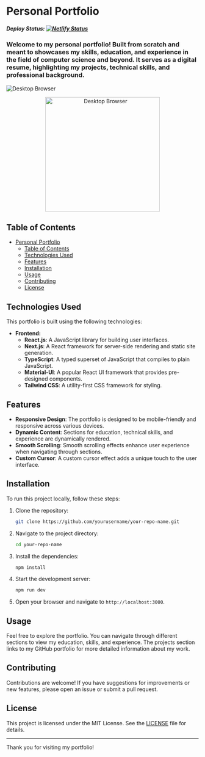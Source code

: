 # Personal Portfolio
##### Deploy Status: [![Netlify Status](https://api.netlify.com/api/v1/badges/73d5f701-8479-41d2-90a2-78a5976fbf38/deploy-status)](https://app.netlify.com/sites/stephan-volynets/deploys)

### Welcome to my personal portfolio! Built from scratch and meant to showcases my skills, education, and experience in the field of computer science and beyond. It serves as a digital resume, highlighting my projects, technical skills, and professional background.

<p>
   <img src="https://github.com/user-attachments/assets/eca1aa74-527a-4bf0-b5d9-292d75508a26" alt="Desktop Browser" style="width:100% height="700">
        <br>

</p>

 <p align="center">
    <img src="https://github.com/user-attachments/assets/22779997-0986-40cf-b5fd-f65d775bf0ac" alt="Desktop Browser"  width="300">
     
 </p>


## Table of Contents

- [Personal Portfolio](#personal-portfolio)
  - [Table of Contents](#table-of-contents)
  - [Technologies Used](#technologies-used)
  - [Features](#features)
  - [Installation](#installation)
  - [Usage](#usage)
  - [Contributing](#contributing)
  - [License](#license)

## Technologies Used

This portfolio is built using the following technologies:

- **Frontend:**
  - **React.js**: A JavaScript library for building user interfaces.
  - **Next.js**: A React framework for server-side rendering and static site generation.
  - **TypeScript**: A typed superset of JavaScript that compiles to plain JavaScript.
  - **Material-UI**: A popular React UI framework that provides pre-designed components.
  - **Tailwind CSS**: A utility-first CSS framework for styling.


## Features

- **Responsive Design**: The portfolio is designed to be mobile-friendly and responsive across various devices.
- **Dynamic Content**: Sections for education, technical skills, and experience are dynamically rendered.
- **Smooth Scrolling**: Smooth scrolling effects enhance user experience when navigating through sections.
- **Custom Cursor**: A custom cursor effect adds a unique touch to the user interface.

## Installation

To run this project locally, follow these steps:

1. Clone the repository:
   ```bash
   git clone https://github.com/yourusername/your-repo-name.git
   ```

2. Navigate to the project directory:
   ```bash
   cd your-repo-name
   ```

3. Install the dependencies:
   ```bash
   npm install
   ```

4. Start the development server:
   ```bash
   npm run dev
   ```

5. Open your browser and navigate to `http://localhost:3000`.

## Usage

Feel free to explore the portfolio. You can navigate through different sections to view my education, skills, and experience. The projects section links to my GitHub portfolio for more detailed information about my work.

## Contributing

Contributions are welcome! If you have suggestions for improvements or new features, please open an issue or submit a pull request.

## License

This project is licensed under the MIT License. See the [LICENSE](LICENSE) file for details.

---

Thank you for visiting my portfolio!
